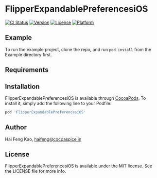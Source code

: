 # FlipperExpandablePreferencesiOS

[![CI Status](https://img.shields.io/travis/HaiFengKao/FlipperExpandablePreferencesiOS.svg?style=flat)](https://travis-ci.org/HaiFengKao/FlipperExpandablePreferencesiOS)
[![Version](https://img.shields.io/cocoapods/v/FlipperExpandablePreferencesiOS.svg?style=flat)](https://cocoapods.org/pods/FlipperExpandablePreferencesiOS)
[![License](https://img.shields.io/cocoapods/l/FlipperExpandablePreferencesiOS.svg?style=flat)](https://cocoapods.org/pods/FlipperExpandablePreferencesiOS)
[![Platform](https://img.shields.io/cocoapods/p/FlipperExpandablePreferencesiOS.svg?style=flat)](https://cocoapods.org/pods/FlipperExpandablePreferencesiOS)

## Example

To run the example project, clone the repo, and run `pod install` from the Example directory first.

## Requirements

## Installation

FlipperExpandablePreferencesiOS is available through [CocoaPods](https://cocoapods.org). To install
it, simply add the following line to your Podfile:

```ruby
pod 'FlipperExpandablePreferencesiOS'
```

## Author

Hai Feng Kao, haifeng@cocoaspice.in

## License

FlipperExpandablePreferencesiOS is available under the MIT license. See the LICENSE file for more info.
